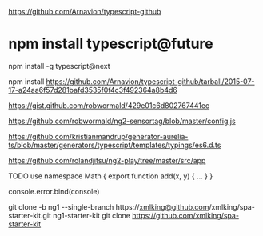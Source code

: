https://github.com/Arnavion/typescript-github


# npm install typescript@future
npm install -g typescript@next

npm install https://github.com/Arnavion/typescript-github/tarball/2015-07-17-a24aa6f57d281bafd3535f0f4c3f492364a8b4d6

https://gist.github.com/robwormald/429e01c6d802767441ec

https://github.com/robwormald/ng2-sensortag/blob/master/config.js


https://github.com/kristianmandrup/generator-aurelia-ts/blob/master/generators/typescript/templates/typings/es6.d.ts

https://github.com/rolandjitsu/ng2-play/tree/master/src/app

TODO
use 
namespace Math {
    export function add(x, y) { ... }
}


console.error.bind(console)


git clone -b ng1 --single-branch https://xmlking@github.com/xmlking/spa-starter-kit.git ng1-starter-kit
git clone https://github.com/xmlking/spa-starter-kit